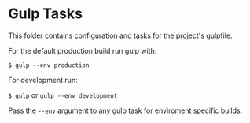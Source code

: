 # Gulp Tasks

This folder contains configuration and tasks for the project's gulpfile. 

For the default production build run gulp with:

`$ gulp --env production`

For development run:

`$ gulp` or `gulp --env development`

Pass the `--env` argument to any gulp task for enviroment specific builds.
